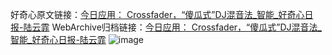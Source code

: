 好奇心原文链接：[今日应用： Crossfader，“傻瓜式”DJ混音法_智能_好奇心日报-陆云霏](https://www.qdaily.com/articles/1307.html)
WebArchive归档链接：[今日应用： Crossfader，“傻瓜式”DJ混音法_智能_好奇心日报-陆云霏](http://web.archive.org/web/20160806103625/http://www.qdaily.com/articles/1307.html)
![image](http://ww3.sinaimg.cn/large/007d5XDply1g3v4du3svoj30u03iz4qp)